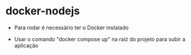 # docker-nodejs

- Para rodar é necessário ter o Docker instalado

- Usar o comando "docker compose up" na raíz do projeto para subir a aplicação
